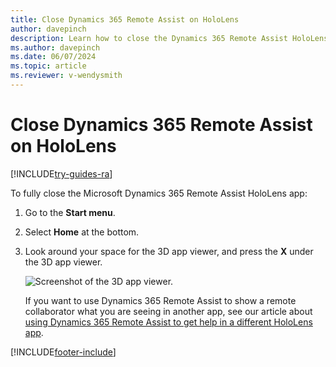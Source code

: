 ```yaml
---
title: Close Dynamics 365 Remote Assist on HoloLens
author: davepinch
description: Learn how to close the Dynamics 365 Remote Assist HoloLens app
ms.author: davepinch
ms.date: 06/07/2024
ms.topic: article
ms.reviewer: v-wendysmith
---
```


# Close Dynamics 365 Remote Assist on HoloLens

[!INCLUDE[try-guides-ra](../includes/try-guides-ra.md)]

To fully close the Microsoft Dynamics 365 Remote Assist HoloLens app: 

1. Go to the **Start menu**.

2. Select **Home** at the bottom.

3. Look around your space for the 3D app viewer, and press the **X** under the 3D app viewer.

    ![Screenshot of the 3D app viewer.](media/HL2-02.02-live-cube.png)

    If you want to use Dynamics 365 Remote Assist to show a remote collaborator what you are seeing in another app, see our article about [using Dynamics 365 Remote Assist to get help in a different HoloLens app](get-help-holoLens-app-hololens.md).


[!INCLUDE[footer-include](../includes/footer-banner.md)]
